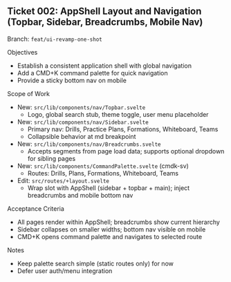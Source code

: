 ## Ticket 002: AppShell Layout and Navigation (Topbar, Sidebar, Breadcrumbs, Mobile Nav)

Branch: `feat/ui-revamp-one-shot`

Objectives
- Establish a consistent application shell with global navigation
- Add a CMD+K command palette for quick navigation
- Provide a sticky bottom nav on mobile

Scope of Work
- New: `src/lib/components/nav/Topbar.svelte`
  - Logo, global search stub, theme toggle, user menu placeholder
- New: `src/lib/components/nav/Sidebar.svelte`
  - Primary nav: Drills, Practice Plans, Formations, Whiteboard, Teams
  - Collapsible behavior at md breakpoint
- New: `src/lib/components/nav/Breadcrumbs.svelte`
  - Accepts segments from page load data; supports optional dropdown for sibling pages
- New: `src/lib/components/CommandPalette.svelte` (cmdk-sv)
  - Routes: Drills, Plans, Formations, Whiteboard, Teams
- Edit: `src/routes/+layout.svelte`
  - Wrap slot with AppShell (sidebar + topbar + main); inject breadcrumbs and mobile bottom nav

Acceptance Criteria
- All pages render within AppShell; breadcrumbs show current hierarchy
- Sidebar collapses on smaller widths; bottom nav visible on mobile
- CMD+K opens command palette and navigates to selected route

Notes
- Keep palette search simple (static routes only) for now
- Defer user auth/menu integration


